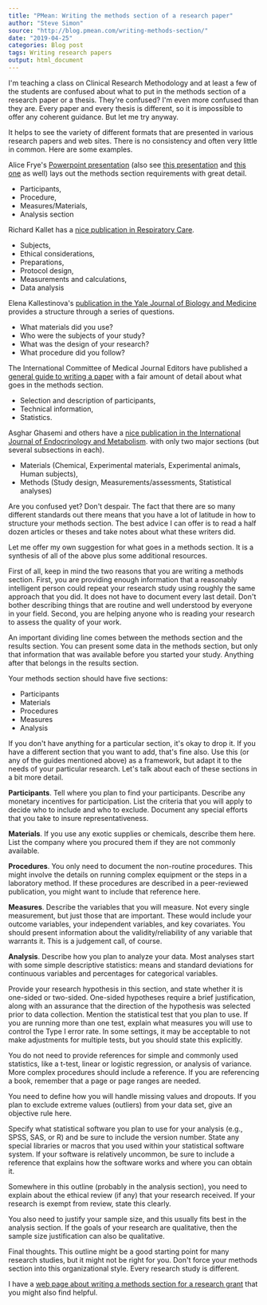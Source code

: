```yaml
---
title: "PMean: Writing the methods section of a research paper"
author: "Steve Simon"
source: "http://blog.pmean.com/writing-methods-section/"
date: "2019-04-25"
categories: Blog post
tags: Writing research papers
output: html_document
---
```


I'm teaching a class on Clinical Research Methodology and at least a few
of the students are confused about what to put in the methods section of
a research paper or a thesis. They're confused? I'm even more confused
than they are. Every paper and every thesis is different, so it is
impossible to offer any coherent guidance. But let me try
anyway.

<!---More--->

It helps to see the variety of different formats that are presented in
various research papers and web sites. There is no consistency and often
very little in common. Here are some examples.

Alice Frye's [Powerpoint
presentation](https://www.uml.edu/Images/Writing%20a%20Method%20Section-Participants_tcm18-117657.pptx)
(also see [this
presentation](https://www.uml.edu/Images/Writing%20a%20Method%20Section-Procedure_tcm18-117659.pptx)
and [this
one](https://www.uml.edu/Images/Writing%20a%20Method%20Section-Measures_tcm18-117658.pptx)
as well) lays out the methods section requirements with great detail.

-   Participants,
-   Procedure,
-   Measures/Materials,
-   Analysis section

Richard Kallet has a [nice publication in Respiratory
Care](http://rc.rcjournal.com/content/49/10/1229).

-   Subjects,
-   Ethical considerations,
-   Preparations,
-   Protocol design,
-   Measurements and calculations,
-   Data analysis

Elena Kallestinova's [publication in the Yale Journal of Biology and
Medicine](https://www.ncbi.nlm.nih.gov/pmc/articles/PMC3178846/)
provides a structure through a series of questions.

-   What materials did you use?
-   Who were the subjects of your study?
-   What was the design of your research?
-   What procedure did you follow?

The International Committee of Medical Journal Editors have published a
[general guide to writing a
paper](http://icmje.org/recommendations/browse/manuscript-preparation/preparing-for-submission.html)
with a fair amount of detail about what goes in the methods section.

-   Selection and description of participants,
-   Technical information,
-   Statistics.

Asghar Ghasemi and others have a [nice publication in the International
Journal of Endocrinology and
Metabolism](https://www.ncbi.nlm.nih.gov/pmc/articles/PMC6413392/). with
only two major sections (but several subsections in each).

-   Materials (Chemical, Experimental materials, Experimental animals,
    Human subjects),
-   Methods (Study design, Measurements/assessments, Statistical
    analyses)

Are you confused yet? Don't despair. The fact that there are so many
different standards out there means that you have a lot of latitude in
how to structure your methods section. The best advice I can offer is to
read a half dozen articles or theses and take notes about what these
writers did.

Let me offer my own suggestion for what goes in a methods section. It is
a synthesis of all of the above plus some additional resources.

First of all, keep in mind the two reasons that you are writing a
methods section. First, you are providing enough information that a
reasonably intelligent person could repeat your research study using
roughly the same approach that you did. It does not have to document
every last detail. Don't bother describing things that are routine and
well understood by everyone in your field. Second, you are helping
anyone who is reading your research to assess the quality of your work.

An important dividing line comes between the methods section and the
results section. You can present some data in the methods section, but
only that information that was available before you started your study.
Anything after that belongs in the results section.

Your methods section should have five sections:

-   Participants
-   Materials
-   Procedures
-   Measures
-   Analysis

If you don't have anything for a particular section, it's okay to drop
it. If you have a different section that you want to add, that's fine
also. Use this (or any of the guides mentioned above) as a framework,
but adapt it to the needs of your particular research. Let's talk about
each of these sections in a bit more detail.

**Participants**. Tell where you plan to find your participants.
Describe any monetary incentives for participation. List the criteria
that you will apply to decide who to include and who to exclude.
Document any special efforts that you take to insure representativeness.

**Materials**. If you use any exotic supplies or chemicals, describe
them here. List the company where you procured them if they are not
commonly available.

**Procedures**. You only need to document the non-routine procedures.
This might involve the details on running complex equipment or the steps
in a laboratory method. If these procedures are described in a
peer-reviewed publication, you might want to include that reference
here.

**Measures**. Describe the variables that you will measure. Not every
single measurement, but just those that are important. These would
include your outcome variables, your independent variables, and key
covariates. You should present information about the
validity/reliability of any variable that warrants it. This is a
judgement call, of course.

**Analysis**. Describe how you plan to analyze your data. Most analyses
start with some simple descriptive statistics: means and standard
deviations for continuous variables and percentages for categorical
variables.

Provide your research hypothesis in this section, and state whether it
is one-sided or two-sided. One-sided hypotheses require a brief
justification, along with an assurance that the direction of the
hypothesis was selected prior to data collection. Mention the
statistical test that you plan to use. If you are running more than one
test, explain what measures you will use to control the Type I error
rate. In some settings, it may be acceptable to not make adjustments for
multiple tests, but you should state this explicitly.

You do not need to provide references for simple and commonly used
statistics, like a t-test, linear or logistic regression, or analysis of
variance. More complex procedures should include a reference. If you are
referencing a book, remember that a page or page ranges are needed.

You need to define how you will handle missing values and dropouts. If
you plan to exclude extreme values (outliers) from your data set, give
an objective rule here.

Specify what statistical software you plan to use for your analysis
(e.g., SPSS, SAS, or R) and be sure to include the version number. State
any special libraries or macros that you used within your statistical
software system. If your software is relatively uncommon, be sure to
include a reference that explains how the software works and where you
can obtain it.

Somewhere in this outline (probably in the analysis section), you need
to explain about the ethical review (if any) that your research
received. If your research is exempt from review, state this clearly.

You also need to justify your sample size, and this usually fits best in
the analysis section. If the goals of your research are qualitative,
then the sample size justification can also be qualitative.

Final thoughts. This outline might be a good starting point for many
research studies, but it might not be right for you. Don't force your
methods section into this organizational style. Every research study is
different.

I have a [web page about writing a methods section for a research
grant](http://www.pmean.com/01/methods.html) that you might also find
helpful.


